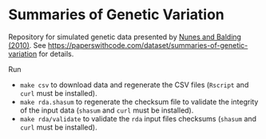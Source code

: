 # Summaries of Genetic Variation

Repository for simulated genetic data presented by [Nunes and Balding (2010)](https://doi.org/10.2202/1544-6115.1576). See https://paperswithcode.com/dataset/summaries-of-genetic-variation for details.

Run

- `make csv` to download data and regenerate the CSV files (`Rscript` and `curl` must be installed).
- `make rda.shasum` to regenerate the checksum file to validate the integrity of the input data (`shasum` and `curl` must be installed).
- `make rda/validate` to validate the `rda` input files checksums (`shasum` and `curl` must be installed).
